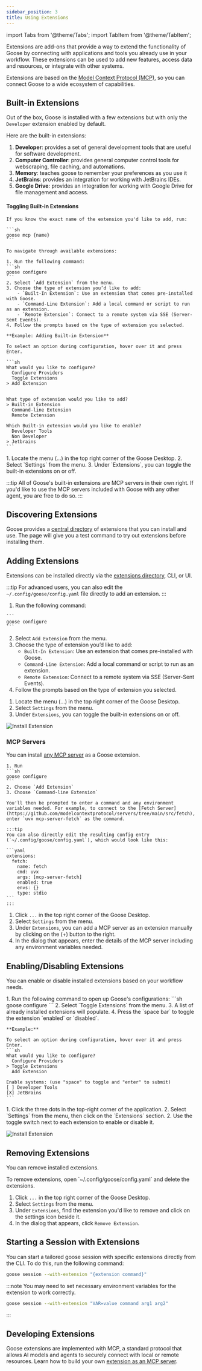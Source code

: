 ```yaml
---
sidebar_position: 3
title: Using Extensions
---
```


import Tabs from '@theme/Tabs';
import TabItem from '@theme/TabItem';

Extensions are add-ons that provide a way to extend the functionality of Goose by connecting with applications and tools you already use in your workflow. These extensions can be used to add new features, access data and resources, or integrate with other systems.

Extensions are based on the [Model Context Protocol (MCP)](https://github.com/modelcontextprotocol), so you can connect
Goose to a wide ecosystem of capabilities.

## Built-in Extensions
Out of the box, Goose is installed with a few extensions but with only the `Developer` extension enabled by default.

Here are the built-in extensions:

1. **Developer**: provides a set of general development tools that are useful for software development.
2. **Computer Controller**: provides general computer control tools for webscraping, file caching, and automations.
3. **Memory**: teaches goose to remember your preferences as you use it
4. **JetBrains**: provides an integration for working with JetBrains IDEs.
5. **Google Drive**: provides an integration for working with Google Drive for file management and access.


#### Toggling Built-in Extensions

<Tabs groupId="interface">

  <TabItem value="cli" label="Goose CLI" default>
    
    If you know the exact name of the extension you'd like to add, run:

    ```sh
    goose mcp {name}
    ```

    To navigate through available extensions:

    1. Run the following command:
    ```sh
    goose configure
    ```
    2. Select `Add Extension` from the menu.
    3. Choose the type of extension you’d like to add:
        - `Built-In Extension`: Use an extension that comes pre-installed with Goose.
        - `Command-Line Extension`: Add a local command or script to run as an extension.
        - `Remote Extension`: Connect to a remote system via SSE (Server-Sent Events).
    4. Follow the prompts based on the type of extension you selected.

    **Example: Adding Built-in Extension**

    To select an option during configuration, hover over it and press Enter.

    ```sh 
    What would you like to configure?
      Configure Providers
      Toggle Extensions
    > Add Extension


    What type of extension would you like to add?
    > Built-in Extension
      Command-line Extension
      Remote Extension

    Which Built-in extension would you like to enable?
      Developer Tools
      Non Developer
    > Jetbrains
    ```
  </TabItem>
  <TabItem value="ui" label="Goose Desktop">
  1. Locate the menu (...) in the top right corner of the Goose Desktop.
  2. Select `Settings` from the menu.
  3. Under `Extensions`, you can toggle the built-in extensions on or off.
  </TabItem>
</Tabs>


:::tip
All of Goose's built-in extensions are MCP servers in their own right. If you'd like
to use the MCP servers included with Goose with any other agent, you are free to do so.
:::


## Discovering Extensions

Goose provides a [central directory][extensions-directory] of extensions that you can install and use. The page will give you a test command to try out extensions before installing them. 

## Adding Extensions

Extensions can be installed directly via the [extensions directory][extensions-directory], CLI, or UI.

:::tip
For advanced users, you can also edit the `~/.config/goose/config.yaml` file directly to add an extension. 
:::

<Tabs groupId="interface">
  <TabItem value="cli" label="Goose CLI" default>
  
  1. Run the following command: 

    ```
    goose configure
    ```
  2. Select `Add Extension` from the menu.
  3. Choose the type of extension you’d like to add:
      - `Built-In Extension`: Use an extension that comes pre-installed with Goose.
      - `Command-Line Extension`: Add a local command or script to run as an extension.
      - `Remote Extension`: Connect to a remote system via SSE (Server-Sent Events).
  4. Follow the prompts based on the type of extension you selected.
  </TabItem>
  <TabItem value="ui" label="Goose Desktop">
  
 
  1. Locate the menu (...) in the top right corner of the Goose Desktop.
  2. Select `Settings` from the menu.
  3. Under `Extensions`, you can toggle the built-in extensions on or off.

  ![Install Extension](../assets/guides/install-extension-ui.png)
  </TabItem>
</Tabs>

### MCP Servers

You can install [any MCP server](https://github.com/modelcontextprotocol/servers?tab=readme-ov-file#model-context-protocol-servers) as a Goose extension. 

<Tabs groupId="interface">
  <TabItem value="cli" label="Goose CLI" default>

    1. Run 
    ```sh
    goose configure
    ```
    2. Choose `Add Extension`
    3. Choose `Command-line Extension`

    You'll then be prompted to enter a command and any environment variables needed. For example, to connect to the [Fetch Server](https://github.com/modelcontextprotocol/servers/tree/main/src/fetch), enter `uvx mcp-server-fetch` as the command.

    :::tip
    You can also directly edit the resulting config entry (`~/.config/goose/config.yaml`), which would look like this:

    ```yaml
    extensions:
      fetch:
        name: fetch
        cmd: uvx
        args: [mcp-server-fetch]
        enabled: true
        envs: {}
        type: stdio
    ```
    :::
  </TabItem>
  <TabItem value="ui" label="Goose Desktop">

  1. Click `...` in the top right corner of the Goose Desktop.
  2. Select `Settings` from the menu.
  3. Under `Extensions`, you can add a MCP server as an extension manually by clicking on the (+) button to the right.
  4. In the dialog that appears, enter the details of the MCP server including any environment variables needed.
  </TabItem>
</Tabs>





## Enabling/Disabling Extensions

You can enable or disable installed extensions based on your workflow needs.

<Tabs groupId="interface">
  <TabItem value="cli" label="Goose CLI" default>
    1. Run the following command to open up Goose's configurations:
    ```sh
    goose configure
    ```
    2. Select `Toggle Extensions` from the menu.
    3. A list of already installed extensions will populate.
    4. Press the `space bar` to toggle the extension `enabled` or `disabled`. 

    **Example:**

    To select an option during configuration, hover over it and press Enter.
    ```sh
    What would you like to configure?
      Configure Providers
    > Toggle Extensions
      Add Extension

    Enable systems: (use "space" to toggle and "enter" to submit)
    [ ] Developer Tools 
    [X] JetBrains
    ```
  </TabItem>
  <TabItem value="ui" label="Goose Desktop">
  1. Click the three dots in the top-right corner of the application.
  2. Select `Settings` from the menu, then click on the `Extensions` section.
  2. Use the toggle switch next to each extension to enable or disable it.

  ![Install Extension](../assets/guides/manage-extensions-ui.png)

  </TabItem>
</Tabs>


## Removing Extensions

You can remove installed extensions. 

<Tabs groupId="interface">
<TabItem value="cli" label="Config file" default>
    To remove extensions, open `~/.config/goose/config.yaml` and delete the extensions.
  </TabItem>
  <TabItem value="ui" label="Goose Desktop">

  1. Click `...` in the top right corner of the Goose Desktop.
  2. Select `Settings` from the menu.
  3. Under `Extensions`, find the extension you'd like to remove and click on the settings icon beside it.
  4. In the dialog that appears, click `Remove Extension`.

  </TabItem>
</Tabs>





## Starting a Session with Extensions

You can start a tailored goose session with specific extensions directly from the CLI. To do this, run the following command:

```bash
goose session --with-extension "{extension command}"
```

:::note
You may need to set necessary environment variables for the extension to work correctly.
```bash
goose session --with-extension "VAR=value command arg1 arg2"
```
:::

## Developing Extensions
Goose extensions are implemented with MCP, a standard protocol that allows AI models and agents to securely connect with local or remote resources. Learn how to build your own [extension as an MCP server](https://modelcontextprotocol.io/quickstart/server).


[extensions-directory]: https://block.github.io/goose/v1/extensions
